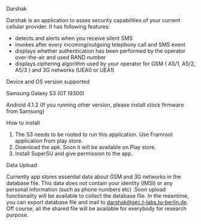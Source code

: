 Darshak

Darshak is an application to asses security capabilities of your current
cellular provider. It has following features:

* detects and alerts when you receive silent SMS
* invokes after every incoming/outgoing telephony call and SMS event
* displays whether authentication has been performed by the operator
over-the-air and used RAND number
* displays ciphering algorithm used by your operator for GSM ( A5/1,
A5/2, A5/3 ) and 3G networks (UEA0 or UEA1)


Device and OS version supported

Samsung Galaxy S3 (GT I9300)

Android 4.1.2  (If you running other version, please install stock
firmware from Samsung)


How to install

1. The S3 needs to be rooted to run this application. Use Framroot
application from play store.
2. Download the apk. Soon it will be available on Play store.
3. Install SuperSU and give permission to the app.

Data Upload

Currently app stores essential data about GSM and 3G networks in the
database file. This data does not contain your identity (IMSI) or any
personal information (such as phone numbers etc) .Soon upload
functionality will be available to collect the database file. In the
meantime, you can export database file and mail to
darshak@sec.t-labs.tu-berlin.de. Off course, all the shared file will be
available for everybody for research purpose.
